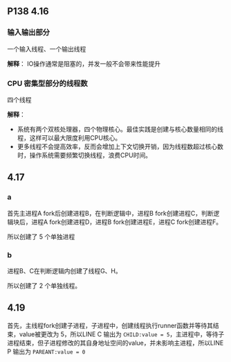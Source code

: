 ## P138 4.16

### 输入输出部分

一个输入线程、一个输出线程

**解释**： 
IO操作通常是阻塞的，并发一般不会带来性能提升

### CPU 密集型部分的线程数

四个线程

**解释**：
- 系统有两个双核处理器，四个物理核心。最佳实践是创建与核心数量相同的线程，这样可以最大限度利用CPU核心。
- 更多线程不会提高效率，反而会增加上下文切换开销，因为线程数超过核心数时，操作系统需要频繁切换线程，浪费CPU时间。

## 4.17

### a

首先主进程A fork后创建进程B，在判断逻辑中，进程B fork创建进程C，判断逻辑块后，进程A fork创建进程D，进程B fork创建进程E，进程C fork创建进程F。

所以创建了 5 个单独进程

### b

进程B、C在判断逻辑内创建了线程G、H。

所以创建了 2 个单独线程。


## 4.19

首先，主线程fork创建子进程，子进程中，创建线程执行runner函数并等待其结束，value被更改为 5，所以LINE C 输出为 `CHILD:value = 5`，主进程中，等待子进程结束，但子进程修改的其自身地址空间的value，并未影响主进程，所以LINE P 输出为 `PAREANT:value = 0`